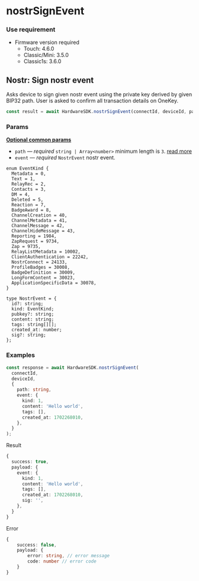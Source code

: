 # nostrSignEvent

### Use requirement

* Firmware version required
  * Touch: 4.6.0
  * Classic/Mini: 3.5.0
  * Classic1s: 3.6.0

## Nostr: Sign nostr event

Asks device to sign given nostr event using the private key derived by given BIP32 path. User is asked to confirm all transaction details on OneKey.

```typescript
const result = await HardwareSDK.nostrSignEvent(connectId, deviceId, params);
```

### Params

[**Optional common params**](../common-params.md)

* `path` — _required_ `string | Array<number>` minimum length is `3`. [read more](../path.md)
* `event` — _required_ `NostrEvent` nostr event.

```
enum EventKind {
  Metadata = 0,
  Text = 1,
  RelayRec = 2,
  Contacts = 3,
  DM = 4,
  Deleted = 5,
  Reaction = 7,
  BadgeAward = 8,
  ChannelCreation = 40,
  ChannelMetadata = 41,
  ChannelMessage = 42,
  ChannelHideMessage = 43,
  Reporting = 1984,
  ZapRequest = 9734,
  Zap = 9735,
  RelayListMetadata = 10002,
  ClientAuthentication = 22242,
  NostrConnect = 24133,
  ProfileBadges = 30008,
  BadgeDefinition = 30009,
  LongFormContent = 30023,
  ApplicationSpecificData = 30078,
}

type NostrEvent = {
  id?: string;
  kind: EventKind;
  pubkey?: string;
  content: string;
  tags: string[][];
  created_at: number;
  sig?: string;
};
```



### Examples

```typescript
const response = await HardwareSDK.nostrSignEvent(
  connectId,
  deviceId,
  {
    path: string,
    event: {
      kind: 1,
      content: 'Hello world',
      tags: [],
      created_at: 1702268010,
    },
  }
);
```

Result

```typescript
{
  success: true,
  payload: {
    event: {
      kind: 1,
      content: 'Hello world',
      tags: [],
      created_at: 1702268010,
      sig: '',
    },
  }
}
```

Error

```typescript
{
    success: false,
    payload: {
        error: string, // error message
        code: number // error code
    }
}
```
